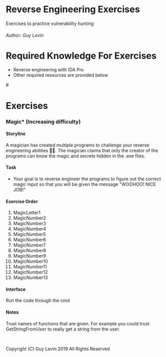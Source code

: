 # Reverse Engineering Exercises
Exercises to practice vulnerability hunting

###### Author: Guy Levin

# Required Knowledge For Exercises
* Reverse engineering with IDA Pro
* Other required resources are provided below

#<insert resources here>

# Exercises

### Magic* (Increasing difficulty)

#### Storyline
A magician has created multiple programs to challenge your reverse engineering abilities 🧙‍♀️. 
The magician claims that only the creator of the programs can know the magic and secrets hidden in the .exe files.

#### Task
* Your goal is to reverse engineer the programs to figure out the correct magic input so that you will be given the message "WOOHOO! NICE JOB!"

#### Exercise Order
1. MagicLetter1
2. MagicNumber2
3. MagicNumber3
4. MagicNumber4
5. MagicNumber5
6. MagicNumber6
7. MagicNumber7
8. MagicNumber8
9. MagicNumber9
10. MagicNumber10
11. MagicNumber11
12. MagicNumber12
13. MagicNumber13


#### Interface
Run the code through the cmd

#### Notes
Trust names of functions that are given. For example you could trust GetStringFromUser to really get a string from the user.

&nbsp;
&nbsp;

Copyright (C) Guy Levin 2019 All Rights Reserved
